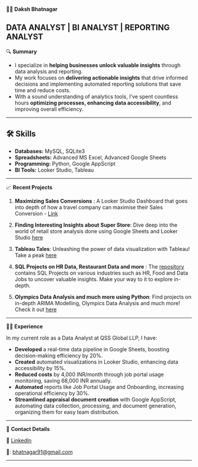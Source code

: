 👨‍💼 **Daksh Bhatnagar**

DATA ANALYST | BI ANALYST | REPORTING ANALYST
---

 🔍 **Summary**

- I specialize in **helping businesses unlock valuable insights** through data analysis and reporting.
- My work focuses on **delivering actionable insights** that drive informed decisions and implementing automated reporting solutions that save time and reduce costs.
- With a sound understanding of analytics tools, I’ve spent countless hours **optimizing processes, enhancing data accessibility**, and improving overall efficiency.
---

## 🛠️ Skills

- **Databases:** MySQL, SQLite3
- **Spreadsheets:** Advanced MS Excel, Advanced Google Sheets
- **Programming:** Python, Google AppScript
- **BI Tools:** Looker Studio, Tableau

---


 📈 **Recent Projects**

1. **Maximizing Sales Conversions** : A Looker Studio Dashboard that goes into depth of how a travel company can maximise their Sales Conversion - [Link](https://lookerstudio.google.com/reporting/cc4ee68d-2634-4110-8652-811626ea9b05/page/p_4qnx3lohhd)
   
2. **Finding Interesting Insights about Super Store**: Dive deep into the world of retail store analysis done using Google Sheets and Looker Studio [here](https://docs.google.com/spreadsheets/d/14h0UCZOhi1nQx7oT7DY8SYmqp3S0Y5UssEjkGAuVgXo/edit#gid=312503756) 
   
3. **Tableau Tales**: Unleashing the power of data visualization with Tableau! Take a peak [here](https://public.tableau.com/app/profile/daksh.bhatnagar) 
   
4. **SQL Projects on HR Data, Restaurant Data and more** : The [repository](https://github.com/dakshbhatnagar/SQLProjects) contains SQL Projects on various industries such as HR, Food and Data Jobs to uncover valuable insights. Make your way to it to explore in-depth.
 
5. **Olympics Data Analysis and much more using Python**: Find projects on in-depth ARIMA Modelling, Olympics Data Analysis and much more! Check it out [here](https://github.com/dakshbhatnagar/projects) 
---

👨‍💻 **Experience**

In my current role as a Data Analyst at QSS Global LLP, I have:

- **Developed** a real-time data pipeline in Google Sheets, boosting decision-making efficiency by 20%.
- **Created** automated visualizations in Looker Studio, enhancing data accessibility by 15%.
- **Reduced costs** by 4,000 INR/month through job portal usage monitoring, saving 68,000 INR annually.
- **Automated** reports like Job Portal Usage and Onboarding, increasing operational efficiency by 30%.
- **Streamlined appraisal document creation** with Google AppScript, automating data collection, processing, and document generation, organizing them for easy team distribution.
---

📧 **Contact Details**

🔗 [LinkedIn](https://www.linkedin.com/in/dakshb/)

📧: bhatnagar91@gmail.com

---

